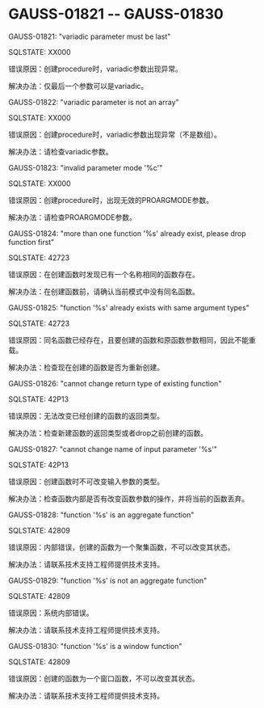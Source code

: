 # GAUSS-01821 -- GAUSS-01830<a name="ZH-CN_TOPIC_0302073250"></a>

GAUSS-01821: "variadic parameter must be last"

SQLSTATE: XX000

错误原因：创建procedure时，variadic参数出现异常。

解决办法：仅最后一个参数可以是variadic。

GAUSS-01822: "variadic parameter is not an array"

SQLSTATE: XX000

错误原因：创建procedure时，variadic参数出现异常（不是数组）。

解决办法：请检查variadic参数。

GAUSS-01823: "invalid parameter mode '%c'"

SQLSTATE: XX000

错误原因：创建procedure时，出现无效的PROARGMODE参数。

解决办法：请检查PROARGMODE参数。

GAUSS-01824: "more than one function '%s' already exist, please drop function first"

SQLSTATE: 42723

错误原因：在创建函数时发现已有一个名称相同的函数存在。

解决办法：在创建函数前，请确认当前模式中没有同名函数。

GAUSS-01825: "function '%s' already exists with same argument types"

SQLSTATE: 42723

错误原因：同名函数已经存在，且要创建的函数和原函数参数相同，因此不能重载。

解决办法：检查现在创建的函数是否为重新创建。

GAUSS-01826: "cannot change return type of existing function"

SQLSTATE: 42P13

错误原因：无法改变已经创建的函数的返回类型。

解决办法：检查新建函数的返回类型或者drop之前创建的函数。

GAUSS-01827: "cannot change name of input parameter '%s'"

SQLSTATE: 42P13

错误原因：创建函数时不可改变输入参数的类型。

解决办法：检查函数内部是否有改变函数参数的操作，并将当前的函数丢弃。

GAUSS-01828: "function '%s' is an aggregate function"

SQLSTATE: 42809

错误原因：内部错误，创建的函数为一个聚集函数，不可以改变其状态。

解决办法：请联系技术支持工程师提供技术支持。

GAUSS-01829: "function '%s' is not an aggregate function"

SQLSTATE: 42809

错误原因：系统内部错误。

解决办法：请联系技术支持工程师提供技术支持。

GAUSS-01830: "function '%s' is a window function"

SQLSTATE: 42809

错误原因：创建的函数为一个窗口函数，不可以改变其状态。

解决办法：请联系技术支持工程师提供技术支持。

